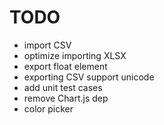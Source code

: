 # TODO

- import CSV
- optimize importing XLSX
- export float element
- exporting CSV support unicode
- add unit test cases
- remove Chart.js dep
- color picker
